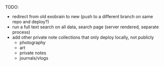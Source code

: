 TODO:

- redirect from old exobrain to new (push to a different branch on same repo and deploy?)
- run a full text search on all data, search page (server rendered, separate process)
- add other private note collections that only deploy locally, not publicly
  - photography
  - art
  - private notes
  - journals/vlogs
